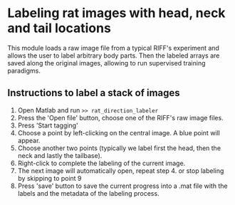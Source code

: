 # Labeling rat images with head, neck and tail locations

This module loads a raw image file from a typical RIFF's experiment and allows the user to label arbitrary body parts.
Then the labeled arrays are saved along the original images, allowing to run supervised training paradigms.

## Instructions to label a stack of images

1. Open Matlab and run `>> rat_direction_labeler`
2. Press the 'Open file' button, choose one of the RIFF's raw image files.
3. Press 'Start tagging'
4. Choose a point by left-clicking on the central image. A blue point will appear.
5. Choose another two points (typically we label first the head, then the neck and lastly the tailbase).
6. Right-click to complete the labeling of the current image.
8. The next image will automatically open, repeat step 4. or stop labeling by skipping to point 9
9. Press 'save' button to save the current progress into a .mat file with the labels and the metadata of the labeling process.